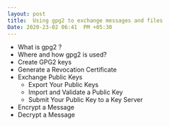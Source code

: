 ```yaml
---
layout: post
title:  Using gpg2 to exchange messages and files
Date: 2020-23-02 06:41  PM +05:30
---
```


* What is gpg2 ?
* Where and how gpg2 is used?
* Create GPG2 keys
* Generate a Revocation Certificate
* Exchange Public Keys
  * Export Your Public Keys
  * Import and Validate a Public Key
  * Submit Your Public Key to a Key Server
* Encrypt a Message
* Decrypt a Message

